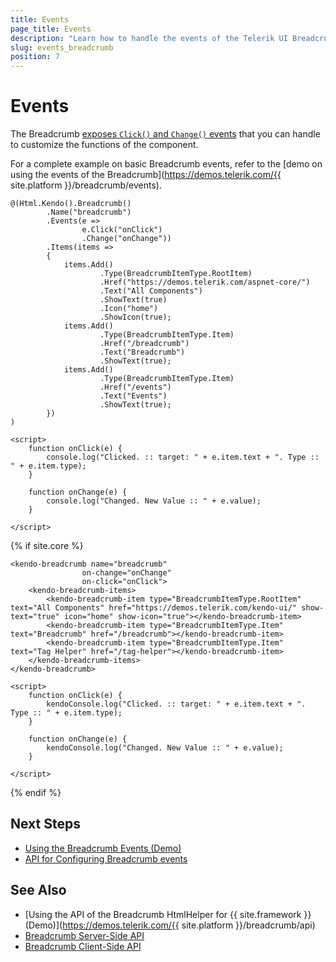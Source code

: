 ```yaml
---
title: Events
page_title: Events
description: "Learn how to handle the events of the Telerik UI Breadcrumb component for {{ site.framework }}."
slug: events_breadcrumb
position: 7
---
```


# Events

The Breadcrumb [exposes `Click()` and `Change()` events](/api/Kendo.Mvc.UI.Fluent/BreadcrumbEventBuilder) that you can handle to customize the functions of the component.

For a complete example on basic Breadcrumb events, refer to the [demo on using the events of the Breadcrumb](https://demos.telerik.com/{{ site.platform }}/breadcrumb/events).

```HtmlHelper
@(Html.Kendo().Breadcrumb()
        .Name("breadcrumb")
        .Events(e => 
                e.Click("onClick")
                .Change("onChange"))
        .Items(items =>
        {
            items.Add()
                    .Type(BreadcrumbItemType.RootItem)
                    .Href("https://demos.telerik.com/aspnet-core/")
                    .Text("All Components")
                    .ShowText(true)
                    .Icon("home")
                    .ShowIcon(true);
            items.Add()
                    .Type(BreadcrumbItemType.Item)
                    .Href("/breadcrumb")
                    .Text("Breadcrumb")
                    .ShowText(true);
            items.Add()
                    .Type(BreadcrumbItemType.Item)
                    .Href("/events")
                    .Text("Events")
                    .ShowText(true);
        })
)

<script>
    function onClick(e) {
        console.log("Clicked. :: target: " + e.item.text + ". Type :: " + e.item.type);
    }

    function onChange(e) {
        console.log("Changed. New Value :: " + e.value);
    }

</script>
```
{% if site.core %}
```tagHelpers
<kendo-breadcrumb name="breadcrumb"
                on-change="onChange"
                on-click="onClick">
    <kendo-breadcrumb-items>
        <kendo-breadcrumb-item type="BreadcrumbItemType.RootItem" text="All Components" href="https://demos.telerik.com/kendo-ui/" show-text="true" icon="home" show-icon="true"></kendo-breadcrumb-item>
        <kendo-breadcrumb-item type="BreadcrumbItemType.Item" text="Breadcrumb" href="/breadcrumb"></kendo-breadcrumb-item>
        <kendo-breadcrumb-item type="BreadcrumbItemType.Item" text="Tag Helper" href="/tag-helper"></kendo-breadcrumb-item>
    </kendo-breadcrumb-items>
</kendo-breadcrumb>

<script>
    function onClick(e) {
        kendoConsole.log("Clicked. :: target: " + e.item.text + ". Type :: " + e.item.type);
    }

    function onChange(e) {
        kendoConsole.log("Changed. New Value :: " + e.value);
    }

</script>
```
{% endif %}

## Next Steps

* [Using the Breadcrumb Events (Demo)](https://demos.telerik.com/aspnet-core/breadcrumb/events)
* [API for Configuring Breadcrumb events](/api/Kendo.Mvc.UI.Fluent/BreadcrumbEventBuilder)

## See Also

* [Using the API of the Breadcrumb HtmlHelper for {{ site.framework }} (Demo)](https://demos.telerik.com/{{ site.platform }}/breadcrumb/api)
* [Breadcrumb Server-Side API](/api/breadcrumb)
* [Breadcrumb Client-Side API](https://docs.telerik.com/kendo-ui/api/javascript/ui/breadcrumb)
